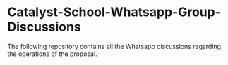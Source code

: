 # Catalyst-School-Whatsapp-Group-Discussions
The following repository contains all the Whatsapp discussions regarding the operations of the proposal.
